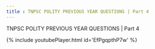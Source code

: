 ```yaml
---
title : TNPSC POLITY PREVIOUS YEAR QUESTIONS | Part 4
---
```


TNPSC POLITY PREVIOUS YEAR QUESTIONS | Part 4



{% include youtubePlayer.html id='EfPgqpthP7w' %}

